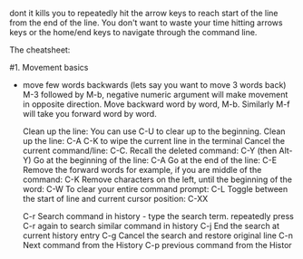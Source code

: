 

dont it kills you to repeatedly hit the arrow keys to reach start of the line
from the end of the line. You don't want to waste your time hitting arrows keys
or the home/end keys to navigate through the command line.

The cheatsheet:

#1. Movement basics

* move few words backwards (lets say you want to move 3 words back)
    M-3 followed by M-b, negative numeric argument will make movement in opposite direction.
    Move backward word by word, M-b. Similarly M-f will take you forward word by word.

    Clean up the line: You can use C-U to clear up to the beginning.
    Clean up the line: C-A C-K to wipe the current line in the terminal
    Cancel the current command/line: C-C.
    Recall the deleted command: C-Y (then Alt-Y)
    Go at the beginning of the line: C-A
    Go at the end of the line: C-E
    Remove the forward words for example, if you are middle of the command: C-K
    Remove characters on the left, until the beginning of the word: C-W
    To clear your entire command prompt: C-L
    Toggle between the start of line and current cursor position: C-XX

    C-r Search command in history - type the search term. repeatedly press C-r
    again to search similar command in history
    C-j End the search at current history entry
    C-g Cancel the search and restore original line
    C-n Next command from the History
    C-p previous command from the Histor
